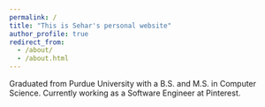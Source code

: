 ```yaml
---
permalink: /
title: "This is Sehar's personal website"
author_profile: true
redirect_from: 
  - /about/
  - /about.html
---
```


Graduated from Purdue University with a B.S. and M.S. in Computer Science. Currently working as a Software Engineer at Pinterest.